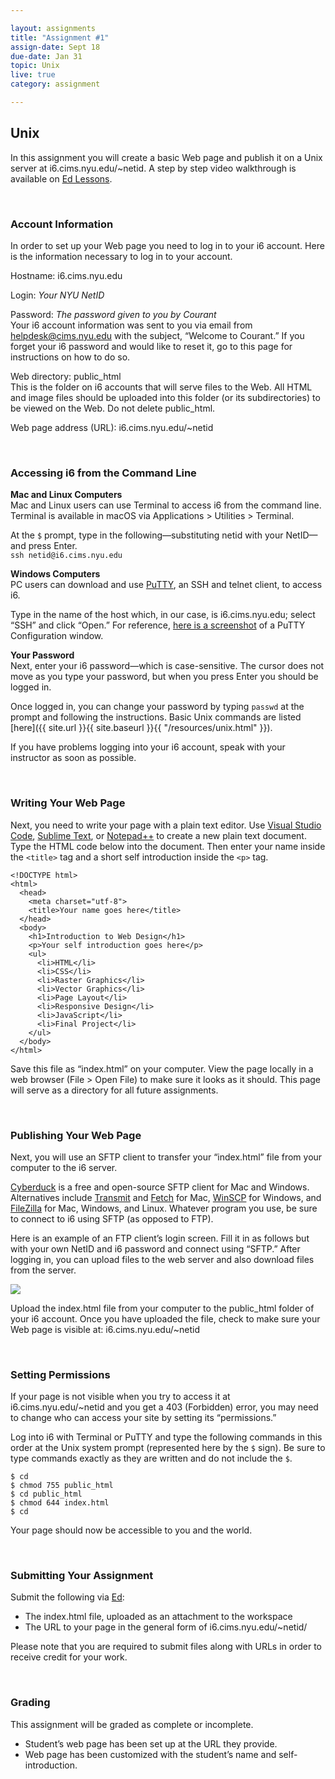```yaml
---

layout: assignments
title: "Assignment #1"
assign-date: Sept 18
due-date: Jan 31
topic: Unix
live: true
category: assignment

---
```


## Unix
In this assignment you will create a basic Web page and publish it on a Unix server at i6.cims.nyu.edu/~netid. A step by step video walkthrough is available on [Ed Lessons]({{site.ed}}lessons/).

<div class="section-break"><br></div>


### Account Information
In order to set up your Web page you need to log in to your i6 account. Here is the information necessary to log in to your account.

Hostname: i6.cims.nyu.edu

Login: *Your NYU NetID*

Password: *The password given to you by Courant*  
Your i6 account information was sent to you via email from helpdesk@cims.nyu.edu with the subject, “Welcome to Courant.” If you forget your i6 password and would like to reset it, go to this page for instructions on how to do so.

Web directory: public_html  
This is the folder on i6 accounts that will serve files to the Web. All HTML and image files should be uploaded into this folder (or its subdirectories) to be viewed on the Web. Do not delete public_html.

Web page address (URL): i6.cims.nyu.edu/~netid

<div class="section-break"><br></div>

### Accessing i6 from the Command Line
**Mac and Linux Computers**  
Mac and Linux users can use Terminal to access i6 from the command line. Terminal is available in macOS via Applications > Utilities > Terminal.

At the `$` prompt, type in the following—substituting netid with your NetID—and press Enter.  
`ssh netid@i6.cims.nyu.edu`  

**Windows Computers**  
PC users can download and use [PuTTY](https://www.putty.org/), an SSH and telnet client, to access i6.

Type in the name of the host which, in our case, is i6.cims.nyu.edu; select “SSH” and click “Open.” For reference, [here is a screenshot](https://cs.nyu.edu/courses/fall23/CSCI-UA.0004-004/assignments/unix/putty-i6.gif) of a PuTTY Configuration window.

**Your Password**  
Next, enter your i6 password—which is case-sensitive. The cursor does not move as you type your password, but when you press Enter you should be logged in.

Once logged in, you can change your password by typing `passwd` at the prompt and following the instructions. Basic Unix commands are listed [here]({{ site.url }}{{ site.baseurl }}{{ "/resources/unix.html" }}).

If you have problems logging into your i6 account, speak with your instructor as soon as possible.

<div class="section-break"><br></div>

### Writing Your Web Page
Next, you need to write your page with a plain text editor. Use [Visual Studio Code](https://code.visualstudio.com/), [Sublime Text](https://www.sublimetext.com/), or [Notepad++](https://notepad-plus-plus.org/) to create a new plain text document. Type the HTML code below into the document. Then enter your name inside the `<title>` tag and a short self introduction inside the `<p>` tag.

```
<!DOCTYPE html>
<html>
  <head>
    <meta charset="utf-8">
    <title>Your name goes here</title>
  </head>
  <body>
    <h1>Introduction to Web Design</h1>
    <p>Your self introduction goes here</p>
    <ul>
      <li>HTML</li>
      <li>CSS</li>
      <li>Raster Graphics</li>
      <li>Vector Graphics</li>
      <li>Page Layout</li>
      <li>Responsive Design</li>
      <li>JavaScript</li>
      <li>Final Project</li>
    </ul>
  </body>
</html>
```

Save this file as “index.html” on your computer. View the page locally in a web browser (File > Open File) to make sure it looks as it should. This page will serve as a directory for all future assignments.

<div class="section-break"><br></div>

### Publishing Your Web Page
Next, you will use an SFTP client to transfer your “index.html” file from your computer to the i6 server.

[Cyberduck](https://cyberduck.io/) is a free and open-source SFTP client for Mac and Windows. Alternatives include [Transmit](https://panic.com/transmit/) and [Fetch](https://www.nyu.edu/life/information-technology/getting-started/software.html) for Mac, [WinSCP](https://winscp.net/) for Windows, and [FileZilla](https://filezilla-project.org/) for Mac, Windows, and Linux. Whatever program you use, be sure to connect to i6 using SFTP (as opposed to FTP).

Here is an example of an FTP client’s login screen. Fill it in as follows but with your own NetID and i6 password and connect using “SFTP.” After logging in, you can upload files to the web server and also download files from the server.

![](https://cs.nyu.edu/courses/fall23/CSCI-UA.0004-004/assignments/unix/sftp-login.png)

Upload the index.html file from your computer to the public_html folder of your i6 account. Once you have uploaded the file, check to make sure your Web page is visible at: i6.cims.nyu.edu/~netid

<div class="section-break"><br></div>

### Setting Permissions
If your page is not visible when you try to access it at i6.cims.nyu.edu/~netid and you get a 403 (Forbidden) error, you may need to change who can access your site by setting its “permissions.”

Log into i6 with Terminal or PuTTY and type the following commands in this order at the Unix system prompt (represented here by the `$` sign). Be sure to type commands exactly as they are written and do not include the `$`.

```
$ cd
$ chmod 755 public_html
$ cd public_html
$ chmod 644 index.html
$ cd
```

Your page should now be accessible to you and the world.

<div class="section-break"><br></div>

### Submitting Your Assignment
Submit the following via [Ed]({{site.ed}}):

- The index.html file, uploaded as an attachment to the workspace
- The URL to your page in the general form of i6.cims.nyu.edu/~netid/

Please note that you are required to submit files along with URLs in order to receive credit for your work.

<div class="section-break"><br></div>

### Grading
This assignment will be graded as complete or incomplete.

- Studentʼs web page has been set up at the URL they provide.
- Web page has been customized with the student’s name and self-introduction.